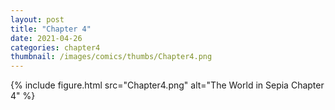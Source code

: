 ```yaml
---
layout: post
title: "Chapter 4"
date: 2021-04-26
categories: chapter4
thumbnail: /images/comics/thumbs/Chapter4.png
---
```


{% include figure.html src="Chapter4.png" alt="The World in Sepia Chapter 4" %}
